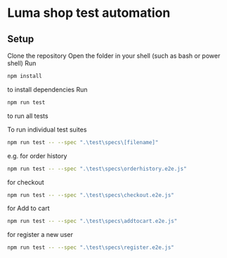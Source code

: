 # Luma shop test automation


## Setup
Clone the repository
Open the folder in your shell (such as bash or power shell)
Run 
```bash
npm install 
``` 
to install dependencies
Run 
```bash
npm run test
```
to run all tests


To run individual test suites
```bash
npm run test -- --spec ".\test\specs\[filename]"
```

e.g. for order history
```bash
npm run test -- --spec ".\test\specs\orderhistory.e2e.js"
```

for checkout
```bash
npm run test -- --spec ".\test\specs\checkout.e2e.js"
```

for Add to cart
```bash
npm run test -- --spec ".\test\specs\addtocart.e2e.js"
```

for register a new user
```bash
npm run test -- --spec ".\test\specs\register.e2e.js"
```